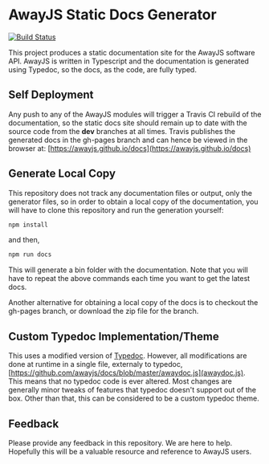 # AwayJS Static Docs Generator
[![Build Status](https://travis-ci.org/awayjs/docs.svg?branch=dev)](https://travis-ci.org/awayjs/docs)

This project produces a static documentation site for the AwayJS software API.
AwayJS is written in Typescript and the documentation is generated using Typedoc,
so the docs, as the code, are fully typed.

## Self Deployment

Any push to any of the AwayJS modules will trigger a Travis CI rebuild of the documentation,
so the static docs site should remain up to date with the source code from the **dev** branches at
all times. Travis publishes the generated docs in the gh-pages branch and can hence be viewed in the browser at:
[https://awayjs.github.io/docs](https://awayjs.github.io/docs)

## Generate Local Copy

This repository does not track any documentation files or output, only the generator files, so
in order to obtain a local copy of the documentation, you will have to clone this repository and 
run the generation yourself:

```typescript
npm install
```

and then,

```typescript
npm run docs
```

This will generate a bin folder with the documentation. Note that you will have to repeat the above
commands each time you want to get the latest docs.

Another alternative for obtaining a local copy of the docs is to checkout the gh-pages branch, or download the zip file for the branch.

## Custom Typedoc Implementation/Theme

This uses a modified version of [Typedoc](https://github.com/TypeStrong/typedoc). However,
all modifications are done at runtime in a single file, externaly to typedoc, [https://github.com/awayjs/docs/blob/master/awaydoc.js](awaydoc.js).
This means that no typedoc code is ever altered.
Most changes are generally minor tweaks of features that typedoc doesn't support out of the box.
Other than that, this can be considered to be a custom typedoc theme.

## Feedback

Please provide any feedback in this repository. We are here to help. 
Hopefully this will be a valuable resource and reference to AwayJS users.